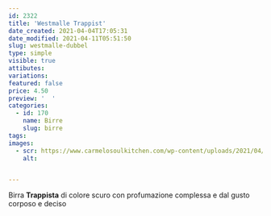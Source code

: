 ```yaml
---
id: 2322
title: 'Westmalle Trappist'
date_created: 2021-04-04T17:05:31
date_modified: 2021-04-11T05:51:50
slug: westmalle-dubbel
type: simple
visible: true
attibutes: 
variations:
featured: false
price: 4.50
preview: '  '
categories: 
  - id: 170
    name: Birre
    slug: birre
tags: 
images: 
  - scr: https://www.carmelosoulkitchen.com/wp-content/uploads/2021/04/Westmalle-Dubbel.png
    alt: 


---
```


<p>Birra <strong>Trappista</strong> di colore scuro con profumazione complessa e dal gusto corposo e deciso</p>

